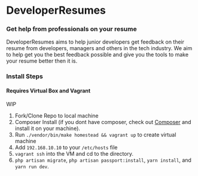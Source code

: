 # DeveloperResumes

### Get help from professionals on your resume

DeveloperResumes aims to help junior developers get feedback on their resume from developers, managers and others in the tech industry. We aim to help get you the best feedback possible and give you the tools to make your resume better then it is.

### Install Steps

#### Requires Virtual Box and Vagrant


WIP

1. Fork/Clone Repo to local machine
2. Composer Install (if you dont have composer, check out [Composer](https://getcomposer.org) and install it on your machine).
3. Run `./vendor/bin/make homestead && vagrant up` to create virtual machine
4. Add `192.168.10.10` to your `/etc/hosts` file
5. `vagrant ssh` into the VM and cd to the directory. 
6. `php artisan migrate`, `php artisan passport:install`, `yarn install`, and `yarn run dev`. 
